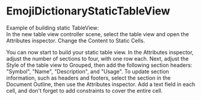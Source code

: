 # EmojiDictionaryStaticTableView

Example of building static TableView:<br>
In the new table view controller scene, select the table view and open the Attributes inspector. Change the Content to Static Cells.

You can now start to build your static table view. In the Attributes inspector, adjust the number of sections to four, with one row each. Next, adjust the Style of the table view to Grouped, then add the following section headers: "Symbol", "Name", "Description", and "Usage". To update section information, such as headers and footers, select the section in the Document Outline, then use the Attributes inspector. Add a text field in each cell, and don't forget to add constraints to cover the entire cell.



